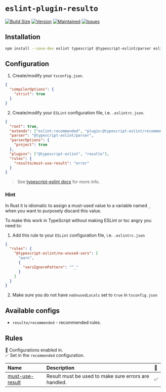 # `eslint-plugin-resulto`

[![Build Size](https://img.shields.io/bundlephobia/minzip/eslint-plugin-resulto?label=bundle%20size&style=flat&colorA=000000&colorB=000000)](https://bundlephobia.com/package/eslint-plugin-resulto)
[![Version](https://img.shields.io/npm/v/eslint-plugin-resulto?style=flat&colorA=000000&colorB=000000)](https://www.npmjs.com/package/eslint-plugin-resulto)
[![Maintained](https://img.shields.io/maintenance/yes/2023?style=flat&colorA=000000&colorB=000000)](https://github.com/adjsky/resulto/commits/master)
[![Issues](https://img.shields.io/github/issues/adjsky/resulto?style=flat&colorA=000000&colorB=000000)](https://github.com/adjsky/resulto/issues)

## Installation

```bash
npm install --save-dev eslint typescript @typescript-eslint/parser eslint-plugin-resulto @typescript-eslint/eslint-plugin
```

## Configuration

1. Create/modify your `tsconfig.json`.

```json
{
  "compilerOptions": {
    "strict": true
  }
}
```

2. Create/modify your `ESLint` configuration file, i.e. `.eslintrc.json`.

```json
{
  "root": true,
  "extends": ["eslint:recommended", "plugin:@typescript-eslint/recommended"],
  "parser": "@typescript-eslint/parser",
  "parserOptions": {
    "project": true
  },
  "plugins": ["@typescript-eslint", "resulto"],
  "rules": {
    "resulto/must-use-result": "error"
  }
}
```

> See [typescript-eslint docs](https://typescript-eslint.io/getting-started/)
> for more info.

### Hint

In Rust it is idiomatic to assign a must-used value to a variable named `_` when
you want to purposely discard this value.

To make this work in TypeScript without making ESLint or tsc angry you need to:

1. Add this rule to your `ESLint` configuration file, i.e. `.eslintrc.json`

```json
{
  "rules": {
    "@typescript-eslint/no-unused-vars": [
      "warn",
      {
        "varsIgnorePattern": "^_"
      }
    ]
  }
}
```

2. Make sure you do not have `noUnusedLocals` set to `true` in `tsconfig.json`

## Available configs

- `resulto/recommended` - recommended rules.

## Rules

<!-- begin auto-generated rules list -->

💼 Configurations enabled in.\
✅ Set in the `recommended` configuration.

| Name                                             | Description                                          | 💼  |
| :----------------------------------------------- | :--------------------------------------------------- | :-- |
| [must-use-result](docs/rules/must-use-result.md) | Result must be used to make sure errors are handled. | ✅  |

<!-- end auto-generated rules list -->
